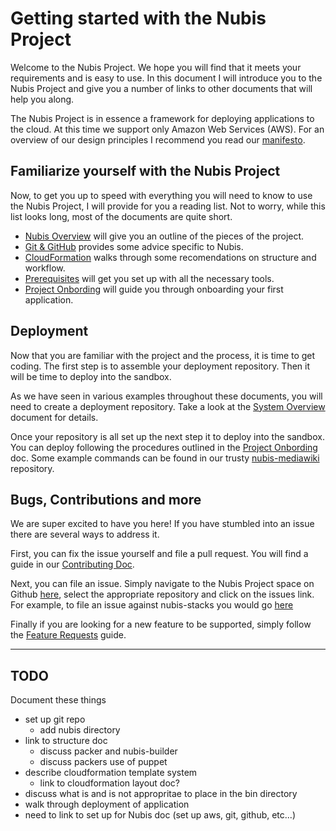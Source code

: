 # Getting started with the Nubis Project

Welcome to the Nubis Project. We hope you will find that it meets your
requirements and is easy to use. In this document I will introduce you to the
Nubis Project and give you a number of links to other documents that will help
you along.

The Nubis Project is in essence a framework for deploying applications to the
cloud. At this time we support only Amazon Web Services (AWS). For an overview
of our design principles I recommend you read our [manifesto](https://github.com/Nubisproject/nubis-docs/blob/master/MANIFESTO.md).

## Familiarize yourself with the Nubis Project

Now, to get you up to speed with everything you will need to know to use the
Nubis Project, I will provide for you a reading list. Not to worry, while this
list looks long, most of the documents are quite short.

* [Nubis Overview](https://github.com/Nubisproject/nubis-docs/blob/master/SYSTEM_OVERVIEW.md)
  will give you an outline of the pieces of the project.
* [Git & GitHub](https://github.com/Nubisproject/nubis-docs/blob/master/GIT_GITHUB.md)
  provides some advice specific to Nubis.
* [CloudFormation](https://github.com/Nubisproject/nubis-docs/blob/master/CLOUDFORMATION.md)
  walks through some recomendations on structure and workflow.
* [Prerequisites](https://github.com/Nubisproject/nubis-docs/blob/master/PREREQUISITES.md)
  will get you set up with all the necessary tools.
* [Project Onbording](https://github.com/Nubisproject/nubis-docs/blob/master/PROJECT_ONBOARDING.md)
  will guide you through onboarding your first application.

## Deployment

Now that you are familiar with the project and the process, it is time to get
coding. The first step is to assemble your deployment repository. Then it will
be time to deploy into the sandbox.

As we have seen in various examples throughout these documents, you will need to
create a deployment repository. Take a look at the [System Overview](link)
document for details.

Once your repository is all set up the next step it to deploy into the sandbox.
You can deploy following the procedures outlined in the [Project Onbording](https://github.com/Nubisproject/nubis-docs/blob/master/PROJECT_ONBOARDING.md#application-build-out)
doc. Some example commands can be found in our trusty [nubis-mediawiki](https://github.com/Nubisproject/nubis-mediawiki/blob/master/nubis/cloudformation/README.md)
repository.

## Bugs, Contributions and more

We are super excited to have you here! If you have stumbled into an issue there
are several ways to address it.

First, you can fix the issue yourself and file a pull request. You will find a
guide in our [Contributing Doc](https://github.com/Nubisproject/nubis-docs/blob/master/CONTRIBUTING.md).

Next, you can file an issue. Simply navigate to the Nubis Project space on
Github [here](https://github.com/Nubisproject), select the appropriate
repository and click on the issues link. For example, to file an issue against
nubis-stacks you would go [here](https://github.com/Nubisproject/nubis-stacks/issues)

Finally if you are looking for a new feature to be supported, simply follow the
[Feature Requests](https://github.com/Nubisproject/nubis-docs/blob/master/FEATURE_REQUESTS.md)
guide.

---

## TODO

Document these things

* set up git repo
  * add nubis directory
* link to structure doc
  * discuss packer and nubis-builder
  * discuss packers use of puppet
* describe cloudformation template system
  * link to cloudformation layout doc?
* discuss what is and is not appropritae to place in the bin directory
* walk through deployment of application
* need to link to set up for Nubis doc (set up aws, git, github, etc...)
